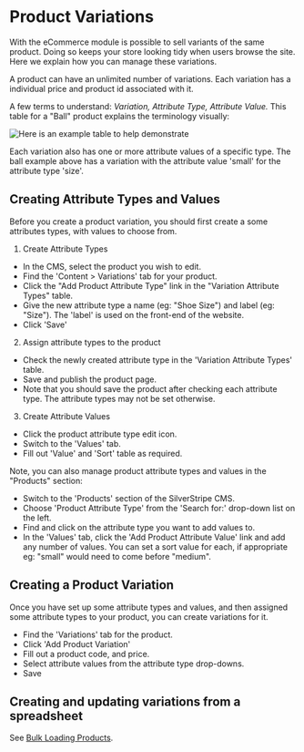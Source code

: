 Product Variations
==================

With the eCommerce module is possible to sell variants of the same product. Doing so keeps your
store looking tidy when users browse the site. Here we explain how you can manage these variations.

A product can have an unlimited number of variations. Each variation has a individual price and
product id associated with it.

A few terms to understand: _Variation, Attribute Type, Attribute Value._
This table for a "Ball" product explains the terminology visually:

![Here is an example table to help demonstrate](\images\product-variation-table.jpg)

Each variation also has one or more attribute values of a specific type.
The ball example above has a variation with the attribute value 'small' for the attribute type 'size'.


Creating Attribute Types and Values
-----------------------------------

Before you create a product variation, you should first create a some attributes types, with values
to choose from.

 1. Create Attribute Types
 
  * In the CMS, select the product you wish to edit.
  * Find the 'Content > Variations' tab for your product. 
  * Click the "Add Product Attribute Type" link in the "Variation Attribute Types" table.
  * Give the new attribute type a name (eg: "Shoe Size") and label (eg: "Size"). The 'label' is used on the front-end of the website.
  * Click 'Save'
  
 2. Assign attribute types to the product
 
  * Check the newly created attribute type in the 'Variation Attribute Types' table.
  * Save and publish the product page.
  * Note that you should save the product after checking each attribute type. The attribute types may not be set otherwise.
  
 3. Create Attribute Values
 
  * Click the product attribute type edit icon.
  * Switch to the 'Values' tab.
  * Fill out 'Value' and 'Sort' table as required.
 
 Note, you can also manage product attribute types and values in the "Products" section:
 
  * Switch to the 'Products' section of the SilverStripe CMS.
  * Choose 'Product Attribute Type' from the 'Search for:' drop-down list on the left.
  * Find and click on the attribute type you want to add values to.
  * In the 'Values' tab, click the 'Add Product Attribute Value' link and add any number of values. You can set a sort value for each, if appropriate eg: "small" would need to come before "medium".

 
Creating a Product Variation
----------------------------

Once you have set up some attribute types and values, and then assigned some attribute types to your product,
you can create variations for it.

 * Find the 'Variations' tab for the product.
 * Click 'Add Product Variation'
 * Fill out a product code, and price.
 * Select attribute values from the attribute type drop-downs.
 * Save
 
 
Creating and updating variations from a spreadsheet
---------------------------------------------------

See [Bulk Loading Products](BulkLoadingProducts#ProductVariations).